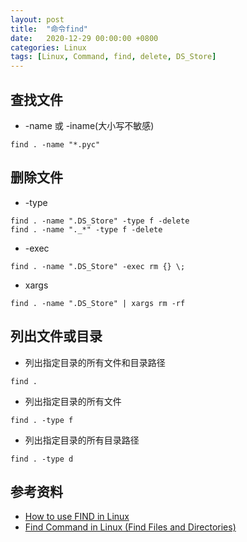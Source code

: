 ```yaml
---
layout: post
title:  "命令find"
date:   2020-12-29 00:00:00 +0800
categories: Linux
tags: [Linux, Command, find, delete, DS_Store]
---
```


## 查找文件
* -name 或 -iname(大小写不敏感)
```shell
find . -name "*.pyc"
```

## 删除文件
* -type
```shell
find . -name ".DS_Store" -type f -delete
find . -name "._*" -type f -delete
```

* -exec
```shell
find . -name ".DS_Store" -exec rm {} \;
```

* xargs
```shell
find . -name ".DS_Store" | xargs rm -rf
```

## 列出文件或目录
* 列出指定目录的所有文件和目录路径
```shelll
find .
```

* 列出指定目录的所有文件
```shelll
find . -type f
```

* 列出指定目录的所有目录路径
```shelll
find . -type d
```

## 参考资料
* [How to use FIND in Linux](https://opensource.com/article/18/4/how-use-find-linux)
* [Find Command in Linux (Find Files and Directories)](https://linuxize.com/post/how-to-find-files-in-linux-using-the-command-line/)
